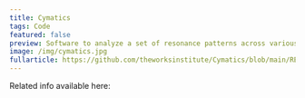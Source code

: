 ```yaml
---
title: Cymatics
tags: Code
featured: false
preview: Software to analyze a set of resonance patterns across various parameters.
image: /img/cymatics.jpg
fullarticle: https://github.com/theworksinstitute/Cymatics/blob/main/README.md
---
```

Related info available here:
